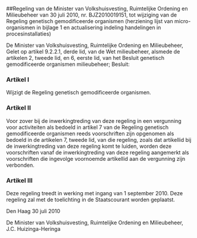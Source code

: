 <meta http-equiv='Content-Type' content='text/html; charset=utf-8' />

##Regeling van de Minister van Volkshuisvesting, Ruimtelijke Ordening en Milieubeheer van 30 juli 2010, nr. BJZ2010019151, tot wijziging van de Regeling genetisch gemodificeerde organismen (herziening lijst van micro-organismen in bijlage 1 en actualisering indeling handelingen in procesinstallaties)

De Minister van Volkshuisvesting, Ruimtelijke Ordening en Milieubeheer,  
Gelet op artikel 9.2.2.1, derde lid, van de Wet milieubeheer, alsmede de artikelen 2, tweede lid, en 6, eerste lid, van het Besluit genetisch gemodificeerde organismen milieubeheer;
Besluit:    

### Artikel  I  

Wijzigt de Regeling genetisch gemodificeerde organismen. 

### Artikel  II  

Voor zover bij de inwerkingtreding van deze regeling in een vergunning voor activiteiten als bedoeld in artikel 7 van de Regeling genetisch gemodificeerde organismen reeds voorschriften zijn opgenomen als bedoeld in de artikelen 7, tweede lid, van die regeling, zoals dat artikellid bij de inwerkingtreding van deze regeling komt te luiden, worden deze voorschriften vanaf de inwerkingtreding van deze regeling aangemerkt als voorschriften die ingevolge voornoemde artikellid aan de vergunning zijn verbonden. 

### Artikel  III  

Deze regeling treedt in werking met ingang van 1 september 2010. 
Deze regeling zal met de toelichting in de Staatscourant worden geplaatst.   

Den Haag 
30 juli 2010   

De 
Minister van Volkshuisvesting, Ruimtelijke Ordening en Milieubeheer, 
J.C. Huizinga-Heringa     
